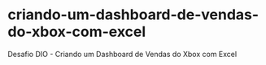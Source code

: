 # criando-um-dashboard-de-vendas-do-xbox-com-excel
Desafio DIO - Criando um Dashboard de Vendas do Xbox com Excel
